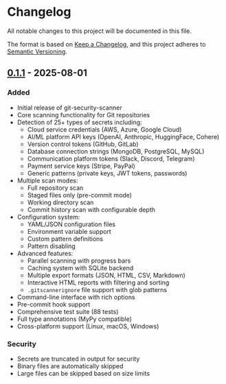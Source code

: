 # Changelog

All notable changes to this project will be documented in this file.

The format is based on [Keep a Changelog](https://keepachangelog.com/en/1.0.0/),
and this project adheres to [Semantic Versioning](https://semver.org/spec/v2.0.0.html).

## [0.1.1] - 2025-08-01

### Added
- Initial release of git-security-scanner
- Core scanning functionality for Git repositories
- Detection of 25+ types of secrets including:
  - Cloud service credentials (AWS, Azure, Google Cloud)
  - AI/ML platform API keys (OpenAI, Anthropic, HuggingFace, Cohere)
  - Version control tokens (GitHub, GitLab)
  - Database connection strings (MongoDB, PostgreSQL, MySQL)
  - Communication platform tokens (Slack, Discord, Telegram)
  - Payment service keys (Stripe, PayPal)
  - Generic patterns (private keys, JWT tokens, passwords)
- Multiple scan modes:
  - Full repository scan
  - Staged files only (pre-commit mode)
  - Working directory scan
  - Commit history scan with configurable depth
- Configuration system:
  - YAML/JSON configuration files
  - Environment variable support
  - Custom pattern definitions
  - Pattern disabling
- Advanced features:
  - Parallel scanning with progress bars
  - Caching system with SQLite backend
  - Multiple export formats (JSON, HTML, CSV, Markdown)
  - Interactive HTML reports with filtering and sorting
  - `.gitscannerignore` file support with glob patterns
- Command-line interface with rich options
- Pre-commit hook support
- Comprehensive test suite (88 tests)
- Full type annotations (MyPy compatible)
- Cross-platform support (Linux, macOS, Windows)

### Security
- Secrets are truncated in output for security
- Binary files are automatically skipped
- Large files can be skipped based on size limits

[0.1.0]: https://github.com/vyacheslavmeyerzon/security-scanner/releases/tag/v0.1.0
[0.1.1]: https://github.com/vyacheslavmeyerzon/security-scanner/releases/tag/v0.1.1